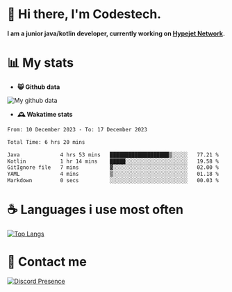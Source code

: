 # 👋 Hi there, I'm Codestech.
**I am a junior java/kotlin developer, currently working on [Hypejet Network](https://github.com/Hypejet).**

# 📊 My stats
- **😸 Github data**

![My github data](https://github-readme-stats.vercel.app/api?username=Codestech1&count_private=true&include_all_commits=true&theme=codeSTACKr)

- **🕰️ Wakatime stats**
<!--START_SECTION:waka-->

```txt
From: 10 December 2023 - To: 17 December 2023

Total Time: 6 hrs 20 mins

Java             4 hrs 53 mins   ███████████████████▒░░░░░   77.21 %
Kotlin           1 hr 14 mins    █████░░░░░░░░░░░░░░░░░░░░   19.58 %
GitIgnore file   7 mins          ▓░░░░░░░░░░░░░░░░░░░░░░░░   02.00 %
YAML             4 mins          ▒░░░░░░░░░░░░░░░░░░░░░░░░   01.18 %
Markdown         0 secs          ░░░░░░░░░░░░░░░░░░░░░░░░░   00.03 %
```

<!--END_SECTION:waka-->

# ☕ Languages i use most often
[![Top Langs](https://github-readme-stats.vercel.app/api/top-langs/?username=Codestech1&layout=compact&langs_count=8&exclude_repo=window5000.github.io&theme=codeSTACKr)](https://github.com/anuraghazra/github-readme-stats)

# 💬 Contact me
[![Discord Presence](https://lanyard.cnrad.dev/api/650718742157852740)](https://discord.com/users/650718742157852740)
</br>
